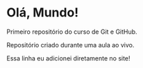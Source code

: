 # Olá, Mundo!
 Primeiro repositório do curso de Git e GitHub.

 Repositório criado durante uma aula ao vivo.
 
 Essa linha eu adicionei diretamente no site!
